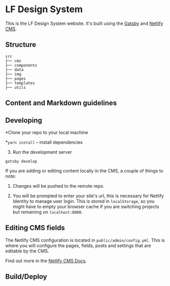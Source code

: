 # LF Design System
 
 This is the LF Design System website. It's built using the [Gatsby](https://gatsbyjs.org) and [Netlify CMS](https://github.com/netlify/netlify-cms).


## Structure
```
src
├── cms
├── components
├── data
├── img
├── pages
├── templates
├── utils
```

## Content and Markdown guidelines


## Developing

  *Clone your repo to your local machine

  *`yarn install` – install dependencies

 

3.  Run the development server

`gatsby develop`

If you are adding or editing content locally in the CMS, a couple of things to note:

1.  Changes will be pushed to the remote repo.

2.  You will be prompted to enter your site's url, this is necessary for Netlify Identity to manage user login. This is stored in `localStorage`, so you might have to empty your browser cache if you are switching projects but remaining on `localhost:8000`.

## Editing CMS fields

The Netlify CMS configuration is located in `public/admin/config.yml`. This is where you will configure the pages, fields, posts and settings that are editable by the CMS.

Find out more in the [Netlify CMS Docs](https://www.netlifycms.org/docs/#configuration).


## Build/Deploy


